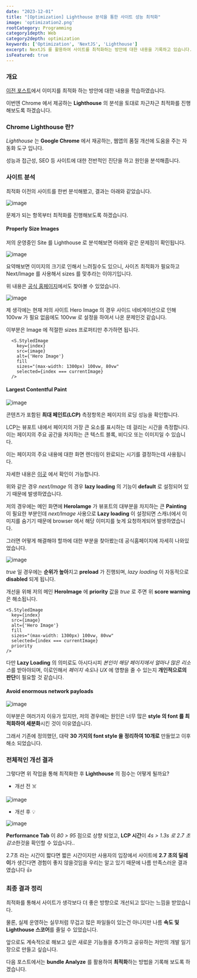```yaml
---
date: "2023-12-01"
title: "[Optimization] Lighthouse 분석을 통한 사이트 성능 최적화"
image: 'optimization2.png'
rootCategory: Programming
category1depth: Web
category2depth: optimization
keywords: ['Optimization', 'NextJS', 'Lighthouse']
excerpt: NextJS 를 활용하여 사이트를 최적화하는 방안에 대한 내용을 기록하고 있습니다.
isFeatured: true
---
```


### 개요

[이전 포스트](https://hippolog.vercel.app/posts/optimization/1-optimization)에서 이미지를 최적화 하는 방안에 대한 내용을 학습하였습니다.

이번엔 Chrome 에서 제공하는 **Lighthouse** 의 분석을 토대로 차근차근 최적화를 진행해보도록 하겠습니다.

### Chrome Lighthouse 란?

*Lighthouse* 는 **Google Chrome** 에서 재공하는, 웹앱의 품질 개선에 도움을 주는 자동화 도구 입니다.

성능과 접근성, SEO 등 사이트에 대한 전반적인 진단을 하고 원인을 분석해줍니다.

### 사이트 분석

최적화 이전의 사이트를 한번 분석해봤고, 결과는 아래와 같았습니다.

![image](https://github.com/jjou33/next-hippo-blog/assets/56063287/a9833321-c981-4b5f-b015-3cb3ba16db2e)

문제가 되는 항목부터 최적화를 진행해보도록 하겠습니다.

#### Properly Size Images

저의 운영중인 Site 를 Lighthouse 로 분석해보면 아래와 같은 문제점이 확인됩니다.

![image](https://github.com/jjou33/next-hippo-blog/assets/56063287/079bf1e4-6d7c-4c0d-9534-352f6e41666e)

요약해보면 이미지의 크기로 인해서 느려질수도 있으니, 사이즈 최적화가 필요하고 Next/Image 를 사용해서 sizes 를 맞추라는 이야기입니다.

위 내용은 [공식 홈페이지](https://nextjs.org/docs/pages/building-your-application/optimizing/images)에서도 찾아볼 수 있었습니다.

![image](https://github.com/jjou33/next-hippo-blog/assets/56063287/2c7557a6-8ce6-41fd-ad30-63fb5b5563fd)

제 생각에는 현재 저의 사이트 Hero Image 의 경우 사이드 네비게이션으로 인해 100vw 가 필요 없음에도 100vw 로 설정을 하여서 나온 문제인것 같습니다.

이부분은 Image 에 적절한 sizes 프로퍼티만 추가하면 됩니다.

```tsx
  <S.StyledImage
    key={index}
    src={image}
    alt={'Hero Image'}
    fill
    sizes="(max-width: 1300px) 100vw, 80vw"
    selected={index === currentImage}
  />
```

#### Largest Contentful Paint

![image](https://github.com/jjou33/next-hippo-blog/assets/56063287/a6c4f22e-75d9-49cd-b9ba-2267b5d7d382)

콘텐츠가 포함된 **최대 페인트(LCP)** 측정항목은 페이지의 로딩 성능을 확인합니다. 

LCP는 뷰포트 내에서 페이지의 가장 큰 요소를 표시하는 데 걸리는 시간을 측정합니다. 이는 페이지의 주요 공간을 차지하는 큰 텍스트 블록, 비디오 또는 이미지일 수 있습니다.

이는 페이지의 주요 내용에 대한 화면 렌더링이 완료되는 시기를 결정하는데 사용됩니다.

자세한 내용은 [이곳](https://nextjs.org/learn-pages-router/seo/web-performance/lcp) 에서 확인이 가능합니다.

위와 같은 경우 *next/Image* 의 경우 **lazy loading** 의 기능이 **default** 로 설정되어 있기 때문에 발생하였습니다.

저의 경우에는 메인 화면에 **HeroIamge** 가 뷰포트의 대부분을 차지하는 큰 **Painting** 이 필요한 부분인데 *next/Image* 사용으로 **Lazy loading** 이 설정되면 스캐너에서 이미지를 숨기기 때문에 browser 에서 해당 이미지를 늦게 요청하게되어 발생하였습니다.

그러면 어떻게 해결해야 할까에 대한 부분을 찾아봤는데 공식홈페이지에 자세히 나와있었습니다.

![image](https://github.com/jjou33/next-hippo-blog/assets/56063287/4a2b0b6e-d4bb-4b64-8fc3-352c8602b967)

*true* 일 경우에는 **순위가 높아**지고 **preload** 가 진행되며, *lazy loading* 이 자동적으로 **disabled** 되게 됩니다.

개선을 위해 저의 메인 **HeroImage** 에 **priority** 값을 *true* 로 주면 위 **score warning** 은 해소됩니다.

```tsx
<S.StyledImage
  key={index}
  src={image}
  alt={'Hero Image'}
  fill
  sizes="(max-width: 1300px) 100vw, 80vw"
  selected={index === currentImage}
  priority
/>
```

다만 **Lazy Loading** 의 의미로도 아시다시피 *본인이 해당 페이지에서 얼마나 많은 리소스*를 받아야되며, 이로인해서 *페이지 속도*나 *UX* 에 영향을 줄 수 있는지 **개인적으로의 판단**이 필요할 것 같습니다.

#### Avoid enormous network payloads

![image](https://github.com/jjou33/next-hippo-blog/assets/56063287/a2489295-11fc-4abd-8f82-3aaa289a9702)

이부분은 여러가지 이유가 있지만, 저의 경우에는 원인은 너무 많은 **style 의 font 를 최적화하여 세분화**시킨 것이 이유였습니다.

그래서 기존에 정의했던, 대략 **30 가지의 font style 을 정리하여 10개로** 만들었고 이후 해소 되었습니다.

### 전체적인 개선 결과

그렇다면 위 작업을 통해 최적화한 후 **Lighthouse** 의 점수는 어떻게 될까요?

- 개선 전 ☠️

![image](https://github.com/jjou33/next-hippo-blog/assets/56063287/f33cc3c2-83f6-4b97-ac43-b81a9788102b)

- 개선 후 💡

![image](https://github.com/jjou33/next-hippo-blog/assets/56063287/f29918c9-c7b4-444b-96bc-7e86da4efcb8)

**Performance Tab** 이 *80 > 95* 점으로 상향 되었고, **LCP 시간**이 *4s > 1.3s 로 2.7 초 감소*한것을 확인할 수 있습니다..

2.7초 라는 시간이 짧다면 짧은 시간이지만 사용자의 입장에서 사이트에 **2.7 초의 딜레이**가 생긴다면 경험이 좋지 않을것임을 우리는 알고 있기 때문에 나름 만족스러운 결과였습니다 👍

### 최종 결과 정리

최적화를 통해서 사이트가 생각보다 더 좋은 방향으로 개선되고 있다는 느낌을 받았습니다.

물론, 실제 운영하는 실무처럼 무겁고 많은 파일들이 있는건 아니지만 나름 **속도 및 Lighthouse 스코어**를 줄일 수 있었습니다.

앞으로도 계속적으로 해보고 싶은 새로운 기능들을 추가하고 공유하는 저만의 개발 일기장으로 만들고 싶습니다.

다음 포스트에서는 **bundle Analyze** 를 활용하여 **최적화**하는 방법을 기록해 보도록 하겠습니다.






